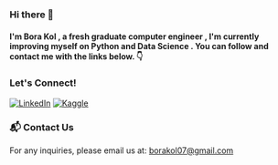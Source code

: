 ### Hi there 👋

#### I'm Bora Kol , a fresh graduate computer engineer , I'm currently improving myself on Python and Data Science . You can follow and contact me with the links below. 👇

### Let's Connect!
[![LinkedIn](https://img.shields.io/badge/LinkedIn-blue?style=for-the-badge&logo=linkedin)](https://www.linkedin.com/in/borakol/)
[![Kaggle](https://img.shields.io/badge/Kaggle-blue?style=for-the-badge&logo=kaggle)](https://www.kaggle.com/borakol1)


### 📬 Contact Us
For any inquiries, please email us at: [borakol07@gmail.com](mailto:borakol07@gmail.com)
